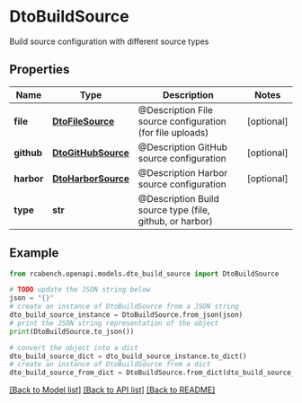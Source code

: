 # DtoBuildSource

Build source configuration with different source types

## Properties

Name | Type | Description | Notes
------------ | ------------- | ------------- | -------------
**file** | [**DtoFileSource**](DtoFileSource.md) | @Description File source configuration (for file uploads) | [optional] 
**github** | [**DtoGitHubSource**](DtoGitHubSource.md) | @Description GitHub source configuration | [optional] 
**harbor** | [**DtoHarborSource**](DtoHarborSource.md) | @Description Harbor source configuration | [optional] 
**type** | **str** | @Description Build source type (file, github, or harbor) | 

## Example

```python
from rcabench.openapi.models.dto_build_source import DtoBuildSource

# TODO update the JSON string below
json = "{}"
# create an instance of DtoBuildSource from a JSON string
dto_build_source_instance = DtoBuildSource.from_json(json)
# print the JSON string representation of the object
print(DtoBuildSource.to_json())

# convert the object into a dict
dto_build_source_dict = dto_build_source_instance.to_dict()
# create an instance of DtoBuildSource from a dict
dto_build_source_from_dict = DtoBuildSource.from_dict(dto_build_source_dict)
```
[[Back to Model list]](../README.md#documentation-for-models) [[Back to API list]](../README.md#documentation-for-api-endpoints) [[Back to README]](../README.md)


